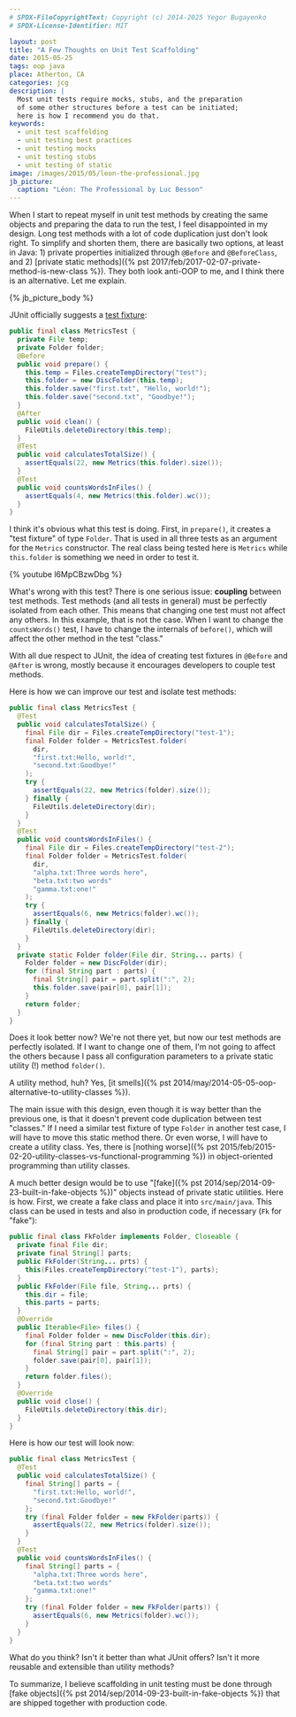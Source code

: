 ```yaml
---
# SPDX-FileCopyrightText: Copyright (c) 2014-2025 Yegor Bugayenko
# SPDX-License-Identifier: MIT

layout: post
title: "A Few Thoughts on Unit Test Scaffolding"
date: 2015-05-25
tags: oop java
place: Atherton, CA
categories: jcg
description: |
  Most unit tests require mocks, stubs, and the preparation
  of some other structures before a test can be initiated;
  here is how I recommend you do that.
keywords:
  - unit test scaffolding
  - unit testing best practices
  - unit testing mocks
  - unit testing stubs
  - unit testing of static
image: /images/2015/05/leon-the-professional.jpg
jb_picture:
  caption: "Léon: The Professional by Luc Besson"
---
```


When I start to repeat myself in unit test methods by creating
the same objects and preparing the data to run the test,
I feel disappointed in my design. Long test methods with a lot of code
duplication just don't look right. To simplify and shorten them,
there are basically two options, at least in Java: 1) private properties
initialized through `@Before` and `@BeforeClass`, and 2)
[private static methods]({% pst 2017/feb/2017-02-07-private-method-is-new-class %}).
They both look anti-OOP to me, and I think there is an
alternative. Let me explain.

<!--more-->

{% jb_picture_body %}

JUnit officially suggests a
[test fixture](http://junit.org/faq.html#atests_2):

```java
public final class MetricsTest {
  private File temp;
  private Folder folder;
  @Before
  public void prepare() {
    this.temp = Files.createTempDirectory("test");
    this.folder = new DiscFolder(this.temp);
    this.folder.save("first.txt", "Hello, world!");
    this.folder.save("second.txt", "Goodbye!");
  }
  @After
  public void clean() {
    FileUtils.deleteDirectory(this.temp);
  }
  @Test
  public void calculatesTotalSize() {
    assertEquals(22, new Metrics(this.folder).size());
  }
  @Test
  public void countsWordsInFiles() {
    assertEquals(4, new Metrics(this.folder).wc());
  }
}
```

I think it's obvious what this test is doing. First, in `prepare()`,
it creates a "test fixture" of type `Folder`. That is used in all three
tests as an argument for the `Metrics` constructor. The real class being
tested here is `Metrics` while `this.folder` is something we need
in order to test it.

{% youtube l6MpCBzwDbg %}

What's wrong with this test? There is one serious issue:
**coupling** between test methods. Test methods (and all tests in general)
must be perfectly isolated from each other. This means that changing
one test must not affect any others. In this example, that is not the case.
When I want to change the `countsWords()` test, I have to change the internals
of `before()`, which will affect the other method in the test "class."

With all due respect to JUnit, the idea of creating test fixtures in
`@Before` and `@After` is wrong, mostly because it encourages
developers to couple test methods.

Here is how we can improve our test and isolate test methods:

```java
public final class MetricsTest {
  @Test
  public void calculatesTotalSize() {
    final File dir = Files.createTempDirectory("test-1");
    final Folder folder = MetricsTest.folder(
      dir,
      "first.txt:Hello, world!",
      "second.txt:Goodbye!"
    );
    try {
      assertEquals(22, new Metrics(folder).size());
    } finally {
      FileUtils.deleteDirectory(dir);
    }
  }
  @Test
  public void countsWordsInFiles() {
    final File dir = Files.createTempDirectory("test-2");
    final Folder folder = MetricsTest.folder(
      dir,
      "alpha.txt:Three words here",
      "beta.txt:two words"
      "gamma.txt:one!"
    );
    try {
      assertEquals(6, new Metrics(folder).wc());
    } finally {
      FileUtils.deleteDirectory(dir);
    }
  }
  private static Folder folder(File dir, String... parts) {
    Folder folder = new DiscFolder(dir);
    for (final String part : parts) {
      final String[] pair = part.split(":", 2);
      this.folder.save(pair[0], pair[1]);
    }
    return folder;
  }
}
```

Does it look better now? We're not there yet, but now our test
methods are perfectly isolated. If I want to change one of them,
I'm not going to affect the others because I pass all configuration
parameters to a private static utility (!) method `folder()`.

A utility method, huh? Yes,
[it smells]({% pst 2014/may/2014-05-05-oop-alternative-to-utility-classes %}).

The main issue with this design, even though it is way better than
the previous one, is that it doesn't prevent code duplication between
test "classes." If I need a similar test fixture of type `Folder` in
another test case, I will have to move this static method there. Or
even worse, I will have to create a utility class.
Yes, there is [nothing worse]({% pst 2015/feb/2015-02-20-utility-classes-vs-functional-programming %})
in object-oriented programming than utility classes.

A much better design would be to use
"[fake]({% pst 2014/sep/2014-09-23-built-in-fake-objects %})" objects
instead of private static utilities. Here is how. First, we create a fake class
and place it into `src/main/java`. This class can be used in tests
and also in production code, if necessary (`Fk` for "fake"):

```java
public final class FkFolder implements Folder, Closeable {
  private final File dir;
  private final String[] parts;
  public FkFolder(String... prts) {
    this(Files.createTempDirectory("test-1"), parts);
  }
  public FkFolder(File file, String... prts) {
    this.dir = file;
    this.parts = parts;
  }
  @Override
  public Iterable<File> files() {
    final Folder folder = new DiscFolder(this.dir);
    for (final String part : this.parts) {
      final String[] pair = part.split(":", 2);
      folder.save(pair[0], pair[1]);
    }
    return folder.files();
  }
  @Override
  public void close() {
    FileUtils.deleteDirectory(this.dir);
  }
}
```

Here is how our test will look now:

```java
public final class MetricsTest {
  @Test
  public void calculatesTotalSize() {
    final String[] parts = {
      "first.txt:Hello, world!",
      "second.txt:Goodbye!"
    };
    try (final Folder folder = new FkFolder(parts)) {
      assertEquals(22, new Metrics(folder).size());
    }
  }
  @Test
  public void countsWordsInFiles() {
    final String[] parts = {
      "alpha.txt:Three words here",
      "beta.txt:two words"
      "gamma.txt:one!"
    };
    try (final Folder folder = new FkFolder(parts)) {
      assertEquals(6, new Metrics(folder).wc());
    }
  }
}
```

What do you think? Isn't it better than what JUnit offers?
Isn't it more reusable and extensible than utility methods?

To summarize, I believe scaffolding in unit testing must be
done through
[fake objects]({% pst 2014/sep/2014-09-23-built-in-fake-objects %})
that are shipped together with production code.
